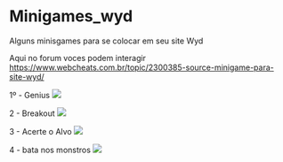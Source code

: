 # Minigames_wyd
Alguns minisgames para se colocar em seu site Wyd

Aqui no forum voces podem interagir
https://www.webcheats.com.br/topic/2300385-source-minigame-para-site-wyd/

1º - Genius
![](https://i.ibb.co/3YQzhB8L/Screenshot-12.png)

2 - Breakout
![](https://i.ibb.co/cXFdhChb/Screenshot-10.png)

3 - Acerte o Alvo
![](https://i.ibb.co/k2s5pt7K/chrome-capture-2025-3-6.gif)

4 - bata nos monstros
![](https://i.ibb.co/x8LKBtr9/video-to-gif-ezgif-com-video-to-gif-converter.gif)

